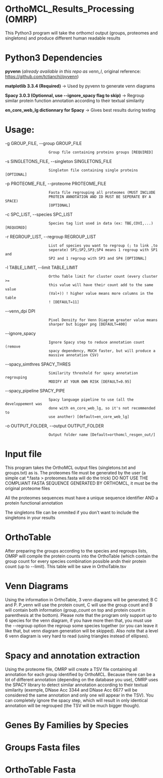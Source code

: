 # OrthoMCL_Results_Processing (OMRP)
This Python3 program will take the orthomcl output (groups, proteomes and singletons) and produce different human readable results

# Python3 Dependencies
**pyvenn** (_already available in this repo as venn_l_, original reference: https://github.com/tctianchi/pyvenn)

**matplotlib 3.3.4 (Required)** -> Used by pyvenn to generate venn diagrams

**Spacy 3.0.3 (Optionnal, use --ignore_spacy flag to skip)** -> Regroup similar protein function annotation according to their textual similarity

**en_core_web_lg dictionnary for Spacy** -> Gives best results during testing

# Usage:
  
  -g GROUP_FILE, --group GROUP_FILE
  
                        Group file containing proteins groups [REQUIRED]
                        
  -s SINGLETONS_FILE, --singleton SINGLETONS_FILE
  
                        Singleton file containing single proteins [OPTIONAL]
                        
  -p PROTEOME_FILE, --proteome PROTEOME_FILE
  
                        Fasta file regrouping all proteomes (MUST INCLUDE
                        PROTEIN ANNOTATION AND ID MUST BE SEPERATE BY A SPACE)
                        [OPTIONAL]
                        
  -c SPC_LIST, --species SPC_LIST
  
                        Species tag list used in data (ex: TBE,COVI,...) [REQUIRED]
                        
  -r REGROUP_LIST, --regroup REGROUP_LIST
  
                        List of species you want to regroup (; to link ,to
                        seperate) SP1;SP2,SP3;SP4 means 1 regroup with SP1 and
                        SP2 and 1 regroup with SP3 and SP4 [OPTIONAL]
                        
  -l TABLE_LIMIT, --limit TABLE_LIMIT
  
                        Ortho Table limit for cluster count (every cluster >=
                        this value will have their count add to the same value
                        (Val+)) ! higher value means more columns in the table
                        ! [DEFAULT=11]
                        
  --venn_dpi DPI
  
                        Pixel Density for Venn Diagram greater value means
                        sharper but bigger png [DEFAULT=400]
                        
  --ignore_spacy
  
                        Ignore Spacy step to reduce annotation count (remove
                        spacy dependency, MUCH faster, but will produce a
                        massive annotation CSV)
                        
  --spacy_simthres SPACY_THRES
  
                        Similarity threshold for spacy annotation regrouping
                        MODIFY AT YOUR OWN RISK [DEFAULT=0.95]
                        
  --spacy_pipeline SPACY_PIPE
  
                        Spacy language pipeline to use (all the developpement was
                        done with en_core_web_lg, so it's not recommended to
                        use another) [default=en_core_web_lg]
                        
  -o OUTPUT_FOLDER, --output OUTPUT_FOLDER
  
                        Output folder name [Default=orthomcl_resgen_out/]
                        
                        
 # Input file
 
This program takes the OrthoMCL output files (singletons.txt and groups.txt) as is. The proteomes file must be generated by the user (a simple cat *.fasta > proteomes.fasta will do the trick) DO NOT USE THE COMPLIANT FASTA SEQUENCE GENERATED BY ORTHOMCL, it must be the original proteome files
 
All the proteomes sequences must have a unique sequence identifier AND a protein functional annotation
 
The singletons file can be ommited if you don't want to include the singletons in your results

# OrthoTable
After preparing the groups according to the species and regroups lists, OMRP will compile the protein counts into the OrthoTable (which contain the group count for every species combination possible andn their protein count (up to --limit). This table will be save in OrthoTable.tsv

# Venn Diagrams
Using the information in OrthoTable, 3 venn diagrams will be generated; B C and P. P_venn will use the protein count, C will use the group count and B will contain both information (group_count on top and protein count in parenthesis at the bottom). Please note that the program only support up to 6 species for the venn diagram, if you have more then that, you must use the --regroup option the regroup some species together (or you can leave it like that, but venn diagram generation will be skipped). Also note that a level 6 venn diagram is very hard to read (using triangles instead of ellipses).

# Spacy and annotation extraction
Using the proteome file, OMRP will create a TSV file containing all annotation for each group identified by OrthoMCL. Because there can be a lot of different annotation (depending on the database you use), OMRP uses the SPACY library to detect similar annotation according to their textual similarity (exemple, DNase Acc 3344 and DNase Acc 6677 will be considered the same annotation and only one will appear in the TSV). You can completely ignore the spacy step, which will result in only identical annotation will be regrouped (the TSV will be much bigger though). 

# Genes By Families by Species

# Groups Fasta files

# OrthoTable Fasta
